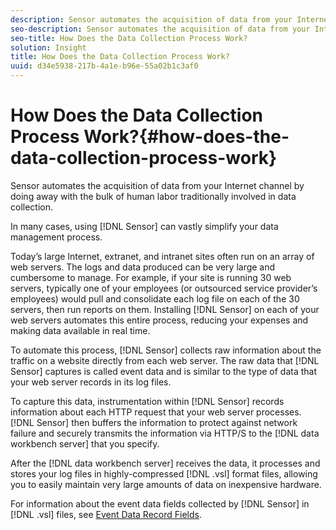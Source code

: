 ```yaml
---
description: Sensor automates the acquisition of data from your Internet channel by doing away with the bulk of human labor traditionally involved in data collection.
seo-description: Sensor automates the acquisition of data from your Internet channel by doing away with the bulk of human labor traditionally involved in data collection.
seo-title: How Does the Data Collection Process Work?
solution: Insight
title: How Does the Data Collection Process Work?
uuid: d34e5938-217b-4a1e-b96e-55a02b1c3af0
---
```


# How Does the Data Collection Process Work?{#how-does-the-data-collection-process-work}

Sensor automates the acquisition of data from your Internet channel by doing away with the bulk of human labor traditionally involved in data collection.

 In many cases, using [!DNL Sensor] can vastly simplify your data management process.

Today’s large Internet, extranet, and intranet sites often run on an array of web servers. The logs and data produced can be very large and cumbersome to manage. For example, if your site is running 30 web servers, typically one of your employees (or outsourced service provider’s employees) would pull and consolidate each log file on each of the 30 servers, then run reports on them. Installing [!DNL Sensor] on each of your web servers automates this entire process, reducing your expenses and making data available in real time.

To automate this process, [!DNL Sensor] collects raw information about the traffic on a website directly from each web server. The raw data that [!DNL Sensor] captures is called event data and is similar to the type of data that your web server records in its log files.

To capture this data, instrumentation within [!DNL Sensor] records information about each HTTP request that your web server processes. [!DNL Sensor] then buffers the information to protect against network failure and securely transmits the information via HTTP/S to the [!DNL data workbench server] that you specify.

After the [!DNL data workbench server] receives the data, it processes and stores your log files in highly-compressed [!DNL .vsl] format files, allowing you to easily maintain very large amounts of data on inexpensive hardware.

For information about the event data fields collected by [!DNL Sensor] in [!DNL .vsl] files, see [Event Data Record Fields](../../home/c-snsr-ovrvw/c-evnt-data-rcd-flds/c-evnt-data-rcd-flds.md#concept-ed2a8797cb5b4995b55ffd50a9f12a44). 
